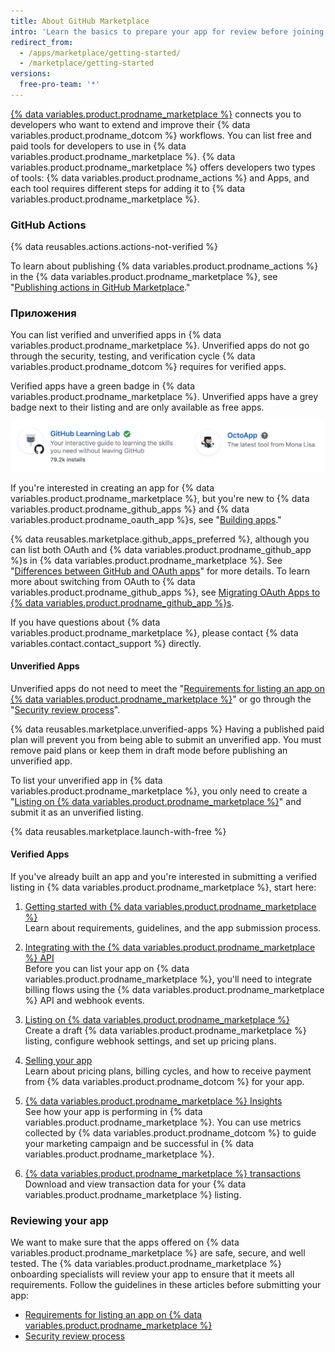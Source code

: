 ```yaml
---
title: About GitHub Marketplace
intro: 'Learn the basics to prepare your app for review before joining {% data variables.product.prodname_marketplace %}.'
redirect_from:
  - /apps/marketplace/getting-started/
  - /marketplace/getting-started
versions:
  free-pro-team: '*'
---
```


[{% data variables.product.prodname_marketplace %}](https://github.com/marketplace) connects you to developers who want to extend and improve their {% data variables.product.prodname_dotcom %} workflows. You can list free and paid tools for developers to use in {% data variables.product.prodname_marketplace %}. {% data variables.product.prodname_marketplace %} offers developers two types of tools: {% data variables.product.prodname_actions %} and Apps, and each tool requires different steps for adding it to {% data variables.product.prodname_marketplace %}.

### GitHub Actions

{% data reusables.actions.actions-not-verified %}

To learn about publishing {% data variables.product.prodname_actions %} in the {% data variables.product.prodname_marketplace %}, see "[Publishing actions in GitHub Marketplace](/actions/creating-actions/publishing-actions-in-github-marketplace)."

### Приложения

You can list verified and unverified apps in {% data variables.product.prodname_marketplace %}. Unverified apps do not go through the security, testing, and verification cycle {% data variables.product.prodname_dotcom %} requires for verified apps.

Verified apps have a green badge in {% data variables.product.prodname_marketplace %}. Unverified apps have a grey badge next to their listing and are only available as free apps.

![Green verified and grey unverified badge](/assets/images/marketplace/marketplace_verified_badges.png)

If you're interested in creating an app for {% data variables.product.prodname_marketplace %}, but you're new to {% data variables.product.prodname_github_apps %} and {% data variables.product.prodname_oauth_app %}s, see "[Building apps](/apps/)."

{% data reusables.marketplace.github_apps_preferred %}, although you can list both OAuth and {% data variables.product.prodname_github_app %}s in {% data variables.product.prodname_marketplace %}. See "[Differences between GitHub and OAuth apps](/apps/differences-between-apps/)" for more details. To learn more about switching from OAuth to {% data variables.product.prodname_github_apps %}, see [Migrating OAuth Apps to {% data variables.product.prodname_github_app %}s](/apps/migrating-oauth-apps-to-github-apps/).

If you have questions about {% data variables.product.prodname_marketplace %}, please contact {% data variables.contact.contact_support %} directly.

#### Unverified Apps

Unverified apps do not need to meet the "[Requirements for listing an app on {% data variables.product.prodname_marketplace %}](/marketplace/getting-started/requirements-for-listing-an-app-on-github-marketplace/)" or go through the "[Security review process](/marketplace/getting-started/security-review-process/)".

{% data reusables.marketplace.unverified-apps %} Having a published paid plan will prevent you from being able to submit an unverified app. You must remove paid plans or keep them in draft mode before publishing an unverified app.

To list your unverified app in {% data variables.product.prodname_marketplace %}, you only need to create a "[Listing on {% data variables.product.prodname_marketplace %}](/marketplace/listing-on-github-marketplace/)" and submit it as an unverified listing.

{% data reusables.marketplace.launch-with-free %}

#### Verified Apps

If you've already built an app and you're interested in submitting a verified listing in {% data variables.product.prodname_marketplace %}, start here:

1. [Getting started with {% data variables.product.prodname_marketplace %}](/marketplace/getting-started/)<br/>Learn about requirements, guidelines, and the app submission process.

1. [Integrating with the {% data variables.product.prodname_marketplace %} API](/marketplace/integrating-with-the-github-marketplace-api/)<br/>Before you can list your app on {% data variables.product.prodname_marketplace %}, you'll need to integrate billing flows using the {% data variables.product.prodname_marketplace %} API and webhook events.

1. [Listing on {% data variables.product.prodname_marketplace %}](/marketplace/listing-on-github-marketplace/) <br/>Create a draft {% data variables.product.prodname_marketplace %} listing, configure webhook settings, and set up pricing plans.

1. [Selling your app](/marketplace/selling-your-app/)<br/>Learn about pricing plans, billing cycles, and how to receive payment from {% data variables.product.prodname_dotcom %} for your app.

1. [{% data variables.product.prodname_marketplace %} Insights](/marketplace/github-marketplace-insights/)<br/>See how your app is performing in {% data variables.product.prodname_marketplace %}. You can use metrics collected by {% data variables.product.prodname_dotcom %} to guide your marketing campaign and  be successful in {% data variables.product.prodname_marketplace %}.

1. [{% data variables.product.prodname_marketplace %} transactions](/marketplace/github-marketplace-transactions/)<br/>Download and view transaction data for your {% data variables.product.prodname_marketplace %} listing.

### Reviewing your app

We want to make sure that the apps offered on {% data variables.product.prodname_marketplace %} are safe, secure, and well tested. The {% data variables.product.prodname_marketplace %} onboarding specialists will review your app to ensure that it meets all requirements. Follow the guidelines in these articles before submitting your app:


* [Requirements for listing an app on {% data variables.product.prodname_marketplace %}](/marketplace/getting-started/requirements-for-listing-an-app-on-github-marketplace/)
* [Security review process](/marketplace/getting-started/security-review-process/)
